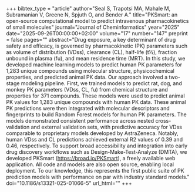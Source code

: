 +++
bibtex_type = "article"
author="Seal S, Trapotsi MA, Mahale M, Subramanian V, Greene N, Spjuth O, and Bender A."
title="PKSmart: an open-source computational model to predict intravenous pharmacokinetics of small molecules"
journal="Journal of Cheminformatics"
year="2025"
date="2025-09-26T00:00:00+02:00"
volume="17"
number="147"
preprint = false
pages=""
abstract="Drug exposure, a key determinant of drug safety and efficacy, is governed by pharmacokinetic (PK) parameters such as volume of distribution (VDss), clearance (CL), half-life (t½), fraction unbound in plasma (fu), and mean residence time (MRT). In this study, we developed machine learning models to predict human PK parameters for 1,283 unique compounds using molecular structure, physicochemical properties, and predicted animal PK data. Our approach involved a two-stage modeling pipeline. First, we trained models to predict rat, dog, and monkey PK parameters (VDss, CL, fu) from chemical structure and properties for 371 compounds. These models were used to predict animal PK values for 1,283 unique compounds with human PK data. These animal PK predictions were then integrated with molecular descriptors and fingerprints to build Random Forest models for human PK parameters. The models demonstrated consistent performance across nested cross-validation and external validation sets, with predictive accuracy for VDss comparable to proprietary models developed by AstraZeneca. Notably, human VDss and CL predictions achieved external R2 values of 0.39 and 0.46, respectively. To support broad accessibility and integration into early drug discovery workflows such as Design-Make-Test-Analyze (DMTA), we developed PKSmart (https://broad.io/PKSmart), a freely available web application. All code and models are also open source, enabling local deployment. To our knowledge, this represents the first public suite of PK prediction models with performance on par with industry standard models."
doi="10.1186/s13321-025-01066-5"
url_html=""
+++


